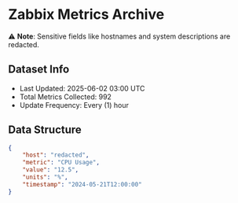 # Zabbix Metrics Archive

⚠️ **Note**: Sensitive fields like hostnames and system descriptions are redacted.

## Dataset Info
- Last Updated: 2025-06-02 03:00 UTC
- Total Metrics Collected: 992
- Update Frequency: Every (1) hour

## Data Structure
```json
{
    "host": "redacted",
    "metric": "CPU Usage",
    "value": "12.5",
    "units": "%",
    "timestamp": "2024-05-21T12:00:00"
}
```
